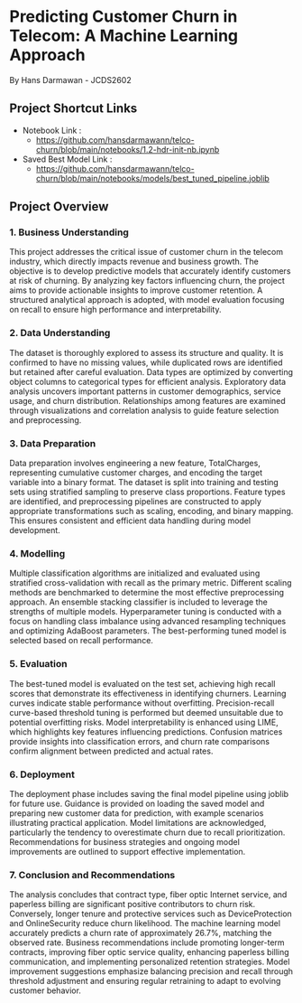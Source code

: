 # Predicting Customer Churn in Telecom: A Machine Learning Approach
By Hans Darmawan - JCDS2602

## Project Shortcut Links

- Notebook Link           : 
    + https://github.com/hansdarmawann/telco-churn/blob/main/notebooks/1.2-hdr-init-nb.ipynb
- Saved Best Model Link   : 
    + https://github.com/hansdarmawann/telco-churn/blob/main/notebooks/models/best_tuned_pipeline.joblib

## Project Overview

### 1. Business Understanding  
This project addresses the critical issue of customer churn in the telecom industry, which directly impacts revenue and business growth. The objective is to develop predictive models that accurately identify customers at risk of churning. By analyzing key factors influencing churn, the project aims to provide actionable insights to improve customer retention. A structured analytical approach is adopted, with model evaluation focusing on recall to ensure high performance and interpretability.

### 2. Data Understanding  
The dataset is thoroughly explored to assess its structure and quality. It is confirmed to have no missing values, while duplicated rows are identified but retained after careful evaluation. Data types are optimized by converting object columns to categorical types for efficient analysis. Exploratory data analysis uncovers important patterns in customer demographics, service usage, and churn distribution. Relationships among features are examined through visualizations and correlation analysis to guide feature selection and preprocessing.

### 3. Data Preparation  
Data preparation involves engineering a new feature, TotalCharges, representing cumulative customer charges, and encoding the target variable into a binary format. The dataset is split into training and testing sets using stratified sampling to preserve class proportions. Feature types are identified, and preprocessing pipelines are constructed to apply appropriate transformations such as scaling, encoding, and binary mapping. This ensures consistent and efficient data handling during model development.

### 4. Modelling  
Multiple classification algorithms are initialized and evaluated using stratified cross-validation with recall as the primary metric. Different scaling methods are benchmarked to determine the most effective preprocessing approach. An ensemble stacking classifier is included to leverage the strengths of multiple models. Hyperparameter tuning is conducted with a focus on handling class imbalance using advanced resampling techniques and optimizing AdaBoost parameters. The best-performing tuned model is selected based on recall performance.

### 5. Evaluation  
The best-tuned model is evaluated on the test set, achieving high recall scores that demonstrate its effectiveness in identifying churners. Learning curves indicate stable performance without overfitting. Precision-recall curve-based threshold tuning is performed but deemed unsuitable due to potential overfitting risks. Model interpretability is enhanced using LIME, which highlights key features influencing predictions. Confusion matrices provide insights into classification errors, and churn rate comparisons confirm alignment between predicted and actual rates.

### 6. Deployment  
The deployment phase includes saving the final model pipeline using joblib for future use. Guidance is provided on loading the saved model and preparing new customer data for prediction, with example scenarios illustrating practical application. Model limitations are acknowledged, particularly the tendency to overestimate churn due to recall prioritization. Recommendations for business strategies and ongoing model improvements are outlined to support effective implementation.

### 7. Conclusion and Recommendations  
The analysis concludes that contract type, fiber optic Internet service, and paperless billing are significant positive contributors to churn risk. Conversely, longer tenure and protective services such as DeviceProtection and OnlineSecurity reduce churn likelihood. The machine learning model accurately predicts a churn rate of approximately 26.7%, matching the observed rate. Business recommendations include promoting longer-term contracts, improving fiber optic service quality, enhancing paperless billing communication, and implementing personalized retention strategies. Model improvement suggestions emphasize balancing precision and recall through threshold adjustment and ensuring regular retraining to adapt to evolving customer behavior.
